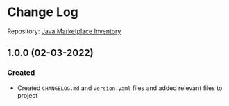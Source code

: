 # Change Log

Repository: [Java Marketplace Inventory](https://github.com/mhrezk/Java-Marketplace-Inventory)

## 1.0.0 (02-03-2022)

### Created

* Created `CHANGELOG.md` and `version.yaml` files and added relevant files to project
